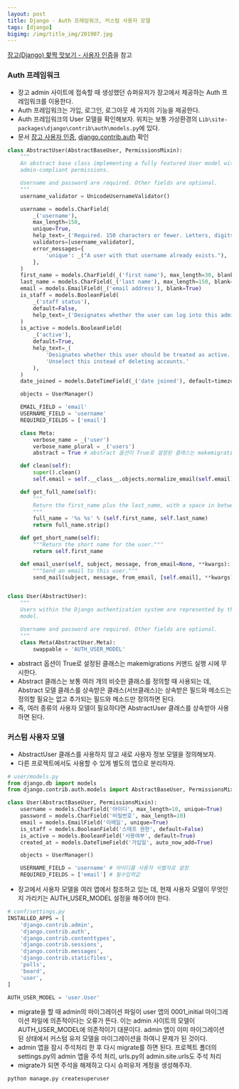 ```yaml
---
layout: post
title: Django - Auth 프레임워크, 커스텀 사용자 모델
tags: [django]
bigimg: /img/title_img/201907.jpg
---
```


[장고(Django) 핥짝 맛보기 - 사용자 인증](https://swarf00.github.io/2018/12/07/registration.html)을 참고

### Auth 프레임워크
* 장고 admin 사이트에 접속할 때 생성했던 슈퍼유저가 장고에서 제공하는 Auth 프레임워크를 이용한다.
* Auth 프레임워크는 가입, 로그인, 로그아웃 세 가지의 기능을 제공한다.
* Auth 프레임워크의 User 모델을 확인해보자. 위치는 보통 가상환경의 `Lib\site-packages\django\contrib\auth\models.py`에 있다.
* 문서 [장고 사용자 인증](https://docs.djangoproject.com/en/2.2/topics/auth/), [django.contrib.auth](https://docs.djangoproject.com/en/2.2/ref/contrib/auth/) 확인

```python
class AbstractUser(AbstractBaseUser, PermissionsMixin):
    """
    An abstract base class implementing a fully featured User model with
    admin-compliant permissions.

    Username and password are required. Other fields are optional.
    """
    username_validator = UnicodeUsernameValidator()

    username = models.CharField(
        _('username'),
        max_length=150,
        unique=True,
        help_text=_('Required. 150 characters or fewer. Letters, digits and @/./+/-/_ only.'),
        validators=[username_validator],
        error_messages={
            'unique': _("A user with that username already exists."),
        },
    )
    first_name = models.CharField(_('first name'), max_length=30, blank=True)
    last_name = models.CharField(_('last name'), max_length=150, blank=True)
    email = models.EmailField(_('email address'), blank=True)
    is_staff = models.BooleanField(
        _('staff status'),
        default=False,
        help_text=_('Designates whether the user can log into this admin site.'),
    )
    is_active = models.BooleanField(
        _('active'),
        default=True,
        help_text=_(
            'Designates whether this user should be treated as active. '
            'Unselect this instead of deleting accounts.'
        ),
    )
    date_joined = models.DateTimeField(_('date joined'), default=timezone.now)

    objects = UserManager()

    EMAIL_FIELD = 'email'
    USERNAME_FIELD = 'username'
    REQUIRED_FIELDS = ['email']

    class Meta:
        verbose_name = _('user')
        verbose_name_plural = _('users')
        abstract = True # abstract 옵션이 True로 설정된 클래스는 makemigrations 커맨드 실행 시에 무시한다.

    def clean(self):
        super().clean()
        self.email = self.__class__.objects.normalize_email(self.email)

    def get_full_name(self):
        """
        Return the first_name plus the last_name, with a space in between.
        """
        full_name = '%s %s' % (self.first_name, self.last_name)
        return full_name.strip()

    def get_short_name(self):
        """Return the short name for the user."""
        return self.first_name

    def email_user(self, subject, message, from_email=None, **kwargs):
        """Send an email to this user."""
        send_mail(subject, message, from_email, [self.email], **kwargs)


class User(AbstractUser):
    """
    Users within the Django authentication system are represented by this
    model.

    Username and password are required. Other fields are optional.
    """
    class Meta(AbstractUser.Meta):
        swappable = 'AUTH_USER_MODEL'
```
* abstract 옵션이 True로 설정된 클래스는 makemigrations 커맨드 실행 시에 무시한다.
* Abstract 클래스는 보통 여러 개의 비슷한 클래스를 정의할 때 사용되는 데, Abstract 모델 클래스를 상속받은 클래스(서브클래스)는 상속받은 필드와 메소드는 정의할 필요는 없고 추가되는 필드와 메소드만 정의하면 된다. 
* 즉, 여러 종류의 사용자 모델이 필요하다면 AbstractUser 클래스를 상속받아 사용하면 된다.

### 커스텀 사용자 모델
* AbstractUser 클래스를 사용하지 않고 새로 사용자 정보 모델을 정의해보자.
* 다른 프로젝트에서도 사용할 수 있게 별도의 앱으로 분리하자.

```python
# user/models.py
from django.db import models
from django.contrib.auth.models import AbstractBaseUser, PermissionsMixin, UserManager

class User(AbstractBaseUser, PermissionsMixin):
    username = models.CharField('아이디', max_length=10, unique=True)
    password = models.CharField('비밀번호', max_length=10)
    email = models.EmailField('이메일', unique=True)
    is_staff = models.BooleanField('스태프 권한', default=False)
    is_active = models.BooleanField('사용여부', default=True)
    created_at = models.DateTimeField('가입일', auto_now_add=True)

    objects = UserManager()

    USERNAME_FIELD = 'username' # 아이디를 사용자 식별자로 설정
    REQUIRED_FIELDS = ['email'] # 필수입력값
```

* 장고에서 사용자 모델을 여러 앱에서 참조하고 있는 데, 현재 사용자 모델이 무엇인지 가리키는 AUTH_USER_MODEL 설정을 해주어야 한다.

```python
# conf/settings.py
INSTALLED_APPS = [
    'django.contrib.admin',
    'django.contrib.auth',
    'django.contrib.contenttypes',
    'django.contrib.sessions',
    'django.contrib.messages',
    'django.contrib.staticfiles',
    'polls',
    'board',
    'user',
]

AUTH_USER_MODEL = 'user.User'
```

* migrate을 할 때 admin의 마이그레이션 파일이 user 앱의 0001_initial 마이그레이션 파일에 의존적이다는 오류가 뜬다. 이는 admin 사이트의 모델이 AUTH_USER_MODEL에 의존적이기 대문이다. admin 앱이 이미 마이그레이션 된 상태에서 커스텀 유저 모델을 마이그레이션을 하여니 문제가 된 것이다. 
* admin 앱을 잠시 주석처리 한 후 다시 migrate를 하면 된다. 프로젝트 폴더의 settings.py의 admin 앱을 주석 처리, urls.py의 admin.site.urls도 주석 처리
* migrate가 되면 주석을 해제하고 다시 슈퍼유저 계정을 생성해주자.

```
python manage.py createsuperuser
```